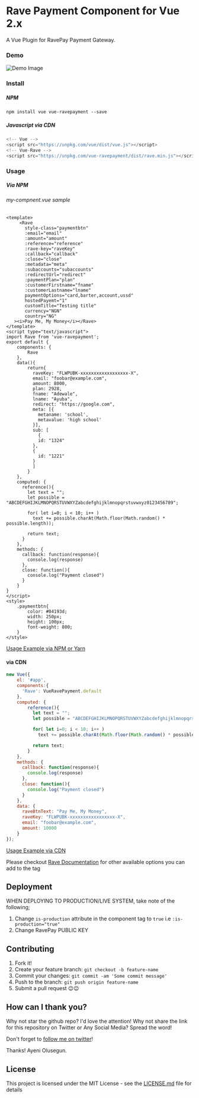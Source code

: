 # Rave Payment Component for Vue 2.x
A Vue Plugin for RavePay Payment Gateway.

### Demo

![Demo Image](rave-demo.png?raw=true "Demo Image")

### Install

##### NPM
```
npm install vue vue-ravepayment --save 
``` 

##### Javascript via CDN
```javascript
<!-- Vue -->
<script src="https://unpkg.com/vue/dist/vue.js"></script>
<!-- Vue-Rave -->
<script src="https://unpkg.com/vue-ravepayment/dist/rave.min.js"></script>
```

### Usage

##### Via NPM

###### my-compnent.vue sample
```vue
<template>
     <Rave
       style-class="paymentbtn"
       :email="email"
       :amount="amount"
       :reference="reference"
       :rave-key="raveKey"
       :callback="callback"
       :close="close"
       :metadata="meta"
       :subaccounts="subaccounts"
       :redirectUrl="redirect"
       :paymentPlan="plan"
       :customerFirstname="fname"
       :customerLastname="lname"
       paymentOptions="card,barter,account,ussd"
       hostedPayemt="1"
       customTitle="Testing title"
       currency="NGN"
       country="NG"
   ><i>Pay Me, My Money</i></Rave>
</template>
<script type="text/javascript">
import Rave from 'vue-ravepayment';
export default {
    components: {
        Rave
    },
    data(){
        return{
          raveKey: "FLWPUBK-xxxxxxxxxxxxxxxxxx-X",
          email: "foobar@example.com",
          amount: 8000,
          plan: 2928,
          fname: "Adewale",
          lname: "Ayuba",
          redirect: "https://google.com",
          meta: [{
            metaname: 'school',
            metavalue: 'high school'
          }],
          sub: [
            {
            id: "1324"
          },
          {
            id: "1221"
          }
          ]
        }
    },
    computed: {
      reference(){
        let text = "";
        let possible = "ABCDEFGHIJKLMNOPQRSTUVWXYZabcdefghijklmnopqrstuvwxyz0123456789";
 
        for( let i=0; i < 10; i++ )
          text += possible.charAt(Math.floor(Math.random() * possible.length));
 
        return text;
      }
    },
    methods: {
      callback: function(response){
        console.log(response)
      },
      close: function(){
        console.log("Payment closed")
      }
    }
}
</script>
<style> 
    .paymentbtn{
        color: #04193d;
        width: 250px;
        height: 100px;
        font-weight: 800;
    }
</style>
```
[Usage Example via NPM or Yarn](examples/commonjs/App.vue)
#### via CDN
```javascript
new Vue({
    el: '#app',
    components:{
      'Rave': VueRavePayment.default
    },
    computed: {
        reference(){
          let text = "";
          let possible = "ABCDEFGHIJKLMNOPQRSTUVWXYZabcdefghijklmnopqrstuvwxyz0123456789";

          for( let i=0; i < 10; i++ )
            text += possible.charAt(Math.floor(Math.random() * possible.length));

          return text;
        }
    },
    methods: {
      callback: function(response){
        console.log(response)
      },
      close: function(){
        console.log("Payment closed")
      }
    },
    data: {
      raveBtnText: "Pay Me, My Money",
      raveKey: "FLWPUBK-xxxxxxxxxxxxxxxxx-X",
      email: "foobar@example.com",
      amount: 10000
    }
});
```
[Usage Example via CDN](examples/index.html)

Please checkout [Rave Documentation](https://flutterwavedevelopers.readme.io/v1.0/reference#introduction) for other available options you can add to the tag

## Deployment
WHEN DEPLOYING TO PRODUCTION/LIVE SYSTEM, take note of the following;
1) Change `is-production` attribute in the component tag to `true` i.e `:is-production="true"`
2) Change RavePay PUBLIC KEY 

## Contributing
1. Fork it!
2. Create your feature branch: `git checkout -b feature-name`
3. Commit your changes: `git commit -am 'Some commit message'`
4. Push to the branch: `git push origin feature-name`
5. Submit a pull request 😉😉

## How can I thank you?

Why not star the github repo? I'd love the attention! Why not share the link for this repository on Twitter or Any Social Media? Spread the word!

Don't forget to [follow me on twitter](https://twitter.com/iamraphson)!

Thanks!
Ayeni Olusegun.

## License
This project is licensed under the MIT License - see the [LICENSE.md](LICENSE.md) file for details
